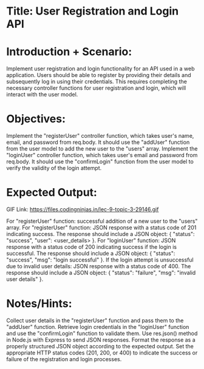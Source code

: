 # Title: User Registration and Login API

# Introduction + Scenario:

Implement user registration and login functionality for an API used in a web application. Users should be able to register by providing their details and subsequently log in using their credentials. This requires completing the necessary controller functions for user registration and login, which will interact with the user model.

# Objectives:

Implement the "registerUser" controller function, which takes user's name, email, and password from req.body. It should use the "addUser" function from the user model to add the new user to the "users" array.
Implement the "loginUser" controller function, which takes user's email and password from req.body. It should use the "confirmLogin" function from the user model to verify the validity of the login attempt.

# Expected Output:

GIF Link: https://files.codingninjas.in/lec-9-topic-3-29146.gif

For "registerUser" function: successful addition of a new user to the "users" array.
For "registerUser" function: JSON response with a status code of 201 indicating success. The response should include a JSON object: { "status": "success", "user": <user_details> }.
For "loginUser" function: JSON response with a status code of 200 indicating success if the login is successful. The response should include a JSON object: { "status": "success", "msg": "login successful" }.
If the login attempt is unsuccessful due to invalid user details: JSON response with a status code of 400. The response should include a JSON object: { "status": "failure", "msg": "invalid user details" }.

# Notes/Hints:

Collect user details in the "registerUser" function and pass them to the "addUser" function.
Retrieve login credentials in the "loginUser" function and use the "confirmLogin" function to validate them.
Use res.json() method in Node.js with Express to send JSON responses.
Format the response as a properly structured JSON object according to the expected output.
Set the appropriate HTTP status codes (201, 200, or 400) to indicate the success or failure of the registration and login processes.
